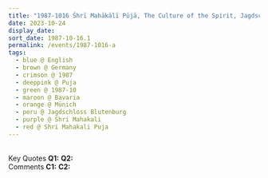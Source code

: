 ```yaml
---
title: "1987-1016 Śhrī Mahākālī Pūjā, The Culture of the Spirit, Jagdschloss Blutenburg, Obermenzing, Münich, Bavaria, Germany"
date: 2023-10-24
display_date: 
sort_date: 1987-10-16.1
permalink: /events/1987-1016-a
tags:
  - blue @ English
  - brown @ Germany
  - crimson @ 1987
  - deeppink @ Puja
  - green @ 1987-10
  - maroon @ Bavaria
  - orange @ Münich
  - peru @ Jagdschloss Blutenburg
  - purple @ Shri Mahakali
  - red @ Shri Mahakali Puja  
---
```


<br>

<wave-list>
  <list-title color="DarkSeaGreen" width="55">Key Quotes</list-title>
  <list-item color="BlanchedAlmond" width="280"><b>Q1:</b> <i></i></list-item>
  <list-item color="Lavender" width="280"><b>Q2:</b> <i></i></list-item>
</wave-list>

<br>

<wave-list>
  <list-title color="DarkSeaGreen" width="55">Comments</list-title>
  <list-item color="BlanchedAlmond" width="280"><b>C1:</b> <i></i></list-item>
  <list-item color="Lavender" width="280"><b>C2:</b> <i></i></list-item>
</wave-list>